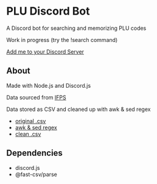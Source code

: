 # PLU Discord Bot

A Discord bot for searching and memorizing PLU codes

Work in progress (try the !search command)

[Add me to your Discord Server](https://discord.com/api/oauth2/authorize?client_id=829242939771191306&permissions=0&scope=bot "Bot Invite")

## About

Made with Node.js and Discord.js

Data sourced from [IFPS](https://www.ifpsglobal.com/PLU-Codes/PLU-codes-Search "IFPS")

Data stored as CSV and cleaned up with awk & sed regex

- [original .csv](https://github.com/emerconghaile/plu-discord-bot/blob/main/Commodities_20210406090430.csv)
- [awk & sed regex](https://github.com/emerconghaile/plu-discord-bot/blob/main/csvREGEX.sh)
- [clean .csv](https://github.com/emerconghaile/plu-discord-bot/blob/main/allPLUcodes.csv)


## Dependencies
- discord.js
- @fast-csv/parse
